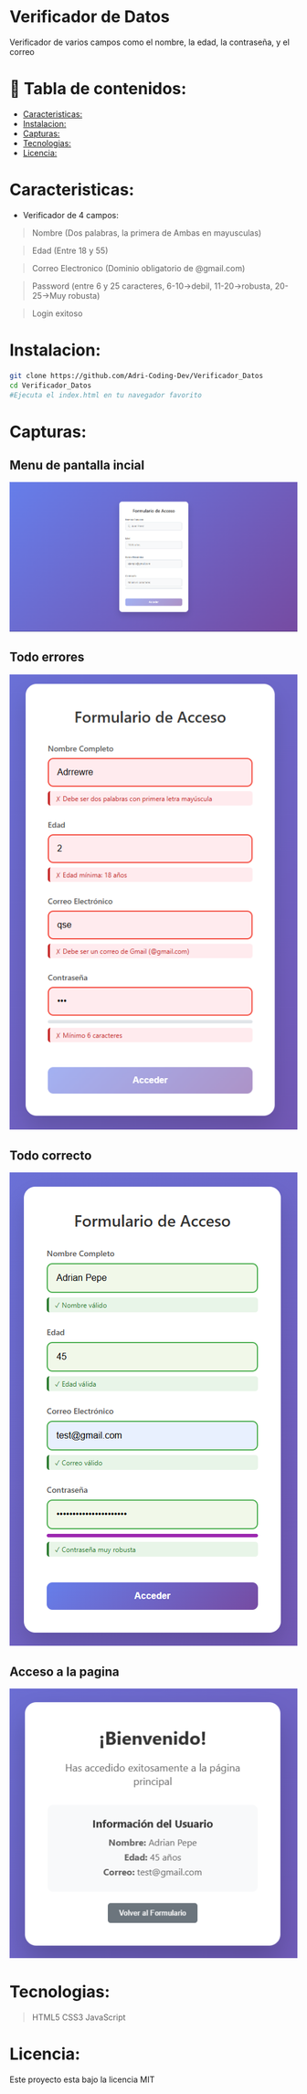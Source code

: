 # Verificador de Datos
Verificador de varios campos como el nombre, la edad, la contraseña, y el correo

# 📖 Tabla de contenidos:
- [ Caracteristicas:](#caracteristicas)
- [ Instalacion:](#instalacion)
- [ Capturas:](#capturas)
- [ Tecnologias:](#tecnologias)
- [ Licencia:](#licencia)

# Caracteristicas:
- Verificador de 4 campos:
> Nombre (Dos palabras, la primera de Ambas en mayusculas)

> Edad (Entre 18 y 55)

> Correo Electronico (Dominio obligatorio de @gmail.com)

> Password (entre 6 y 25 caracteres, 6-10->debil, 11-20->robusta, 20-25->Muy robusta)

> Login exitoso

# Instalacion:
```bash
git clone https://github.com/Adri-Coding-Dev/Verificador_Datos
cd Verificador_Datos
#Ejecuta el index.html en tu navegador favorito
```

# Capturas:
## Menu de pantalla incial
![inicio](docs/main_screen.png)
## Todo errores
![errores](docs/only_fails.png)
## Todo correcto
![checks](docs/Only_check.png)
## Acceso a la pagina
![login](docs/login_sucess.png)

# Tecnologias:
>HTML5
>CSS3
>JavaScript

# Licencia:
Este proyecto esta bajo la licencia MIT